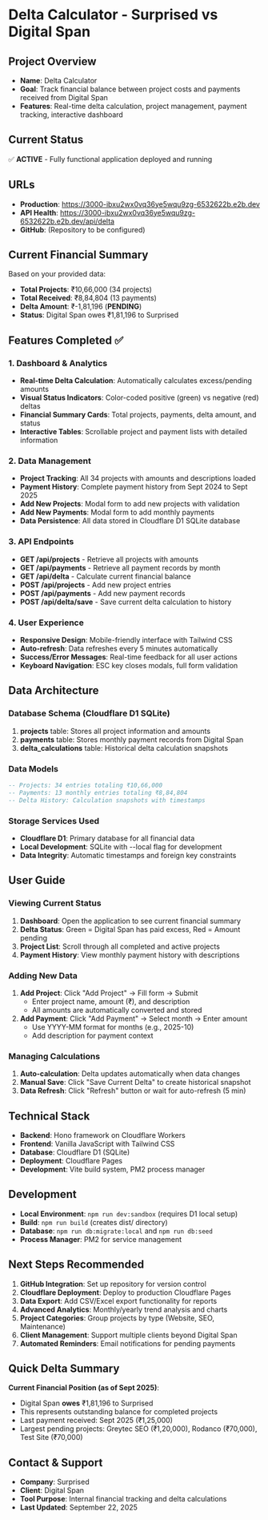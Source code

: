 # Delta Calculator - Surprised vs Digital Span

## Project Overview
- **Name**: Delta Calculator
- **Goal**: Track financial balance between project costs and payments received from Digital Span
- **Features**: Real-time delta calculation, project management, payment tracking, interactive dashboard

## Current Status
✅ **ACTIVE** - Fully functional application deployed and running

## URLs
- **Production**: https://3000-ibxu2wx0vq36ye5wqu9zg-6532622b.e2b.dev
- **API Health**: https://3000-ibxu2wx0vq36ye5wqu9zg-6532622b.e2b.dev/api/delta
- **GitHub**: (Repository to be configured)

## Current Financial Summary
Based on your provided data:
- **Total Projects**: ₹10,66,000 (34 projects)
- **Total Received**: ₹8,84,804 (13 payments)
- **Delta Amount**: ₹-1,81,196 (**PENDING**)
- **Status**: Digital Span owes ₹1,81,196 to Surprised

## Features Completed ✅

### 1. Dashboard & Analytics
- **Real-time Delta Calculation**: Automatically calculates excess/pending amounts
- **Visual Status Indicators**: Color-coded positive (green) vs negative (red) deltas
- **Financial Summary Cards**: Total projects, payments, delta amount, and status
- **Interactive Tables**: Scrollable project and payment lists with detailed information

### 2. Data Management
- **Project Tracking**: All 34 projects with amounts and descriptions loaded
- **Payment History**: Complete payment history from Sept 2024 to Sept 2025
- **Add New Projects**: Modal form to add new projects with validation
- **Add New Payments**: Modal form to add monthly payments
- **Data Persistence**: All data stored in Cloudflare D1 SQLite database

### 3. API Endpoints
- **GET /api/projects** - Retrieve all projects with amounts
- **GET /api/payments** - Retrieve all payment records by month  
- **GET /api/delta** - Calculate current financial balance
- **POST /api/projects** - Add new project entries
- **POST /api/payments** - Add new payment records
- **POST /api/delta/save** - Save current delta calculation to history

### 4. User Experience
- **Responsive Design**: Mobile-friendly interface with Tailwind CSS
- **Auto-refresh**: Data refreshes every 5 minutes automatically
- **Success/Error Messages**: Real-time feedback for all user actions
- **Keyboard Navigation**: ESC key closes modals, full form validation

## Data Architecture

### Database Schema (Cloudflare D1 SQLite)
1. **projects** table: Stores all project information and amounts
2. **payments** table: Stores monthly payment records from Digital Span
3. **delta_calculations** table: Historical delta calculation snapshots

### Data Models
```sql
-- Projects: 34 entries totaling ₹10,66,000
-- Payments: 13 monthly entries totaling ₹8,84,804
-- Delta History: Calculation snapshots with timestamps
```

### Storage Services Used
- **Cloudflare D1**: Primary database for all financial data
- **Local Development**: SQLite with --local flag for development
- **Data Integrity**: Automatic timestamps and foreign key constraints

## User Guide

### Viewing Current Status
1. **Dashboard**: Open the application to see current financial summary
2. **Delta Status**: Green = Digital Span has paid excess, Red = Amount pending
3. **Project List**: Scroll through all completed and active projects
4. **Payment History**: View monthly payment history with descriptions

### Adding New Data
1. **Add Project**: Click "Add Project" → Fill form → Submit
   - Enter project name, amount (₹), and description
   - All amounts are automatically converted and stored
2. **Add Payment**: Click "Add Payment" → Select month → Enter amount
   - Use YYYY-MM format for months (e.g., 2025-10)
   - Add description for payment context

### Managing Calculations
1. **Auto-calculation**: Delta updates automatically when data changes
2. **Manual Save**: Click "Save Current Delta" to create historical snapshot
3. **Data Refresh**: Click "Refresh" button or wait for auto-refresh (5 min)

## Technical Stack
- **Backend**: Hono framework on Cloudflare Workers
- **Frontend**: Vanilla JavaScript with Tailwind CSS
- **Database**: Cloudflare D1 (SQLite) 
- **Deployment**: Cloudflare Pages
- **Development**: Vite build system, PM2 process manager

## Development
- **Local Environment**: `npm run dev:sandbox` (requires D1 local setup)
- **Build**: `npm run build` (creates dist/ directory)
- **Database**: `npm run db:migrate:local` and `npm run db:seed`
- **Process Manager**: PM2 for service management

## Next Steps Recommended
1. **GitHub Integration**: Set up repository for version control
2. **Cloudflare Deployment**: Deploy to production Cloudflare Pages
3. **Data Export**: Add CSV/Excel export functionality for reports
4. **Advanced Analytics**: Monthly/yearly trend analysis and charts
5. **Project Categories**: Group projects by type (Website, SEO, Maintenance)
6. **Client Management**: Support multiple clients beyond Digital Span
7. **Automated Reminders**: Email notifications for pending payments

## Quick Delta Summary
**Current Financial Position (as of Sept 2025)**:
- Digital Span **owes** ₹1,81,196 to Surprised
- This represents outstanding balance for completed projects
- Last payment received: Sept 2025 (₹1,25,000)
- Largest pending projects: Greytec SEO (₹1,20,000), Rodanco (₹70,000), Test Site (₹70,000)

## Contact & Support
- **Company**: Surprised
- **Client**: Digital Span
- **Tool Purpose**: Internal financial tracking and delta calculations
- **Last Updated**: September 22, 2025